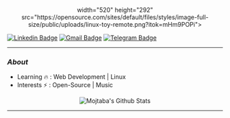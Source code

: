 <p align="center">
  width="520" height="292" src="https://opensource.com/sites/default/files/styles/image-full-size/public/uploads/linux-toy-remote.png?itok=mHm9POPi">
</p>

[![Linkedin Badge](https://img.shields.io/badge/LinkedIn-0077B5?style=for-the-badge&logo=linkedin&logoColor=white)](https://www.linkedin.com/in/mojtaba-akbari-774443215/)  [![Gmail Badge](https://img.shields.io/badge/Gmail-D14836?style=for-the-badge&logo=gmail&logoColor=white)](mailto:mojtaba.akbari.221b@gmail.com) [![Telegram Badge](https://img.shields.io/badge/Telegram-2CA5E0?style=for-the-badge&logo=telegram&logoColor=white)](https://t.me/mojtabaakbari_221b)

---------------------------------------------------------------------------------------------------------------------------------------------------------------------------------
### <i>About</i>

-  Learning :fire: : Web Development | Linux  
-  Interests :zap: : Open-Source | Music

<p align="center">
  <img alt="Mojtaba's Github Stats" src="https://github-readme-stats.vercel.app/api?username=mojtabaakbari221b&show_icons=true&theme=radical">
</p>

-----
